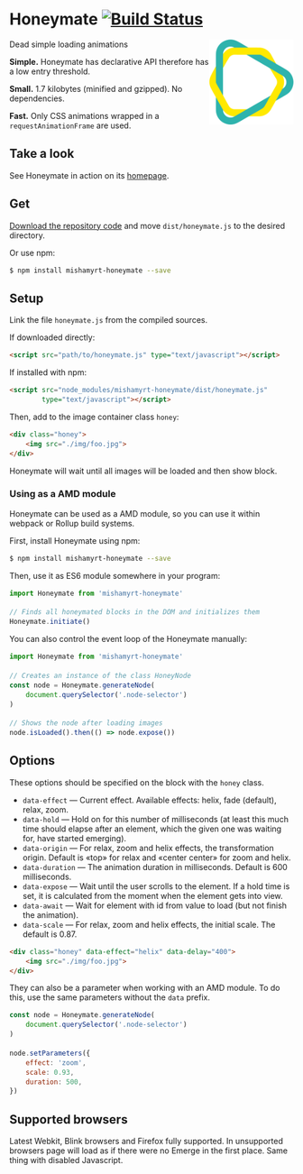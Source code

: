 # Honeymate [![Build Status](https://travis-ci.org/mishamyrt/honeymate.svg?branch=master)][ci]

<a href="http://mishamyrt.github.io/honeymate/"><img src="./img/logo.svg" align="right" alt="Honeymate logo" width="150"></a>

Dead simple loading animations

**Simple.** Honeymate has declarative API therefore has a low entry threshold.

**Small.** 1.7 kilobytes (minified and gzipped). No dependencies.

**Fast.** Only CSS animations wrapped in a `requestAnimationFrame` are used.

## Take a look

See Honeymate in action on its [homepage](http://mishamyrt.github.io/honeymate/).

## Get

[Download the repository code](https://github.com/mishamyrt/Honeymate/archive/master.zip) and move `dist/honeymate.js` to the desired directory.

Or use npm:

```sh
$ npm install mishamyrt-honeymate --save
```

## Setup

Link the file `honeymate.js` from the compiled sources.

If downloaded directly:
```html
<script src="path/to/honeymate.js" type="text/javascript"></script>
```

If installed with npm:

```html
<script src="node_modules/mishamyrt-honeymate/dist/honeymate.js"
        type="text/javascript"></script>
```

Then, add to the image container class `honey`:

```html
<div class="honey">
    <img src="./img/foo.jpg">
</div>
```

Honeymate will wait until all images will be loaded and then show block.


### Using as a AMD module

Honeymate can be used as a AMD module, so you can use it within webpack or Rollup build systems.

First, install Honeymate using npm:

```sh
$ npm install mishamyrt-honeymate --save
```

Then, use it as ES6 module somewhere in your program:

```js
import Honeymate from 'mishamyrt-honeymate'

// Finds all honeymated blocks in the DOM and initializes them
Honeymate.initiate()
```

You can also control the event loop of the Honeymate manually:

```js
import Honeymate from 'mishamyrt-honeymate'

// Creates an instance of the class HoneyNode
const node = Honeymate.generateNode(
    document.querySelector('.node-selector')
)

// Shows the node after loading images
node.isLoaded().then(() => node.expose())
```

## Options

These options should be specified on the block with the `honey` class.

* `data-effect` — Current effect. Available effects: helix, fade (default), relax, zoom. 
* `data-hold` — Hold on for this number of milliseconds (at least this much time should elapse after an element, which the given one was waiting for, have started emerging).
* `data-origin` — For relax, zoom and helix effects, the transformation origin. Default is «top» for relax and «center center» for zoom and helix.
* `data-duration` — The animation duration in milliseconds. Default is 600 milliseconds.
* `data-expose` — Wait until the user scrolls to the element. If a hold time is set, it is calculated from the moment when the element gets into view.
* `data-await` — Wait for element with id from value to load (but not finish the animation). 
* `data-scale` — For relax, zoom and helix effects, the initial scale. The default is 0.87. 

```html
<div class="honey" data-effect="helix" data-delay="400">
    <img src="./img/foo.jpg">
</div>
```

They can also be a parameter when working with an AMD module. To do this, use the same parameters without the `data` prefix.

```js
const node = Honeymate.generateNode(
    document.querySelector('.node-selector')
)

node.setParameters({
    effect: 'zoom',
    scale: 0.93,
    duration: 500,
})
```

## Supported browsers

Latest Webkit, Blink browsers and Firefox fully supported. In unsupported browsers page will load as if there were no Emerge in the first place. Same thing with disabled Javascript.

[ci]: https://travis-ci.org/mishamyrt/honeymate